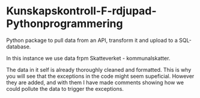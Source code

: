 # Kunskapskontroll-F-rdjupad-Pythonprogrammering
Python package to pull data from an API, transform it and upload to a SQL-database.

In this instance we use data frpm Skatteverket - kommunalskatter.

The data in it self is already thoroughly cleaned and formatted. 
This is why you will see that the exceptions in the code might seem supeficial. 
However they are added, and with them I have made comments showing how we could pollute the data to trigger the exceptions.
